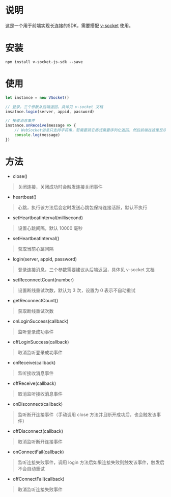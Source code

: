 # 说明
这是一个用于前端实现长连接的SDK，需要搭配 [v-socket](https://github.com/vaas1993/v-socket) 使用。

# 安装
```
npm install v-socket-js-sdk --save
```

# 使用
```javascript
let instance = new VSocket()

// 登录，三个参数从后端返回，具体见 v-socket 文档
insatnce.login(server, appid, password)

// 接收消息事件
instance.onReceive(message => {
    // WebSocket消息只支持字符串，若需要其它格式需要序列化返回，然后前端在这里反序列化后使用
    console.log(message)
})
```

# 方法
- close()
> 关闭连接，关闭成功时会触发连接关闭事件

- heartbeat()
> 心跳，执行该方法后会定时发送心跳包保持连接活跃，默认不执行

- setHeartbeatInterval(millisecond)
> 设置心跳间隔，默认 10000 毫秒

- setHeartbeatInterval()
> 获取当前心跳间隔

- login(server, appid, password)
> 登录连接消息，三个参数需要建议从后端返回，具体见 v-socket 文档

- setReconnectCount(number)
> 设置断线重试次数，默认为 3 次，设置为 0 表示不自动重试

- getReconnectCount()
> 获取断线重试次数

- onLoginSuccess(callback)
> 监听登录成功事件

- offLoginSuccess(callback)
> 取消监听登录成功事件

- onReceive(callback)
> 监听接收消息事件

- offReceive(callback)
> 取消监听接收消息事件

- onDisconnect(callback)
> 监听断开连接事件（手动调用 close 方法并且断开成功后，也会触发该事件）

- offDisconnect(callback)
> 取消监听断开连接事件

- onConnectFail(callback)
> 监听连接失败事件，调用 login 方法后如果连接失败则触发该事件，触发后不会自动重试

- offConnectFail(callback)
> 取消监听连接失败事件
